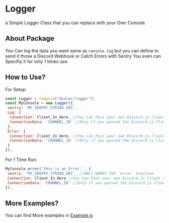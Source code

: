 # Logger
a Simple Logger Class that you can replace with your Own Console

## About Package
You Can log the data you want same as `console.log` but you can define to send it throw a Discord Webhook or Catch Errors with Sentry
You even can Specifiy it for only 1 times use.

## How to Use?

For Setup:
```js
const Logger = require("@setar/logger");
const MyConsole = new Logger({
 sentry: 'MY_SENTRY_STRING_URI',
 Log: {
  Connection: Client_In_Here, //You Can Pass your own Discord.js Client or Webhook Client
  ConnectionData: 'CHANNEL_ID' //Only if you passed the Discord.js Client
 },
 Error: {
  Connection: Client_In_Here, //You Can Pass your own Discord.js Client or Webhook Client
  ConnectionData: 'CHANNEL_ID' //Only if you passed the Discord.js Client
 }
});
```

For 1 Time Run:
```js
MyConsole.error('this is an Error.', {
 sentry: 'MY_SENTRY_STRING_URI', //ONLY WORKS FOR `error` Function
 Connection: Client_In_Here //You Can Pass your own Discord.js Client or Webhook Client
 ConnectionData: 'CHANNEL_ID' //Only if you passed the Discord.js Client
});
```

## More Examples?
You can find More examples in [Example.js](https://github.com/SeTar-Bot/SeTar-Bot/blob/logger/example.js)
